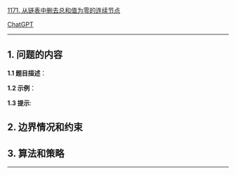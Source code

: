 [1171. 从链表中删去总和值为零的连续节点](https://leetcode.cn/problems/remove-zero-sum-consecutive-nodes-from-linked-list)

[ChatGPT](chat.openai.com)

---

## 1. 问题的内容
**1.1 题目描述**：

**1.2 示例**：

**1.3 提示**:

## 2. 边界情况和约束


## 3. 算法和策略

---

